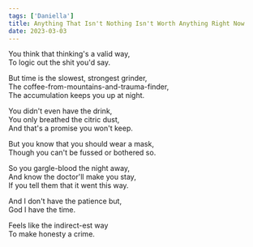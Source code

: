 ```yaml
---  
tags: ['Daniella']  
title: Anything That Isn't Nothing Isn't Worth Anything Right Now  
date: 2023-03-03  
---
```


You think that thinking's a valid way,  
To logic out the shit you'd say.

But time is the slowest, strongest grinder,  
The coffee-from-mountains-and-trauma-finder,  
The accumulation keeps you up at night.

You didn't even have the drink,  
You only breathed the citric dust,  
And that's a promise you won't keep.

But you know that you should wear a mask,  
Though you can't be fussed or bothered so.

So you gargle-blood the night away,  
And know the doctor'll make you stay,  
If you tell them that it went this way.

And I don't have the patience but,  
God I have the time.

Feels like the indirect-est way  
To make honesty a crime.
